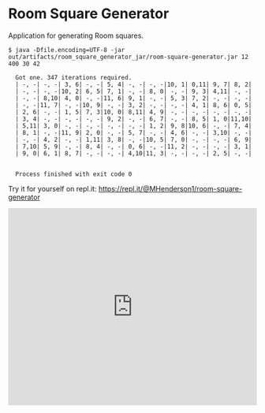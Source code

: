 # Room Square Generator

Application for generating Room squares.

    $ java -Dfile.encoding=UTF-8 -jar out/artifacts/room_square_generator_jar/room-square-generator.jar 12 400 30 42
      
      Got one. 347 iterations required.
      | -, -| -, -| 3, 6| -, -| 5, 4| -, -| -, -|10, 1| 0,11| 9, 7| 8, 2|
      | -, -| -, -|10, 2| 6, 5| 7, 1| -, -| 8, 0| -, -| 9, 3| 4,11| -, -|
      | -, -| 8,10| 4, 0| -, -|11, 6| 9, 1| -, -| 5, 3| 7, 2| -, -| -, -|
      | -, -|11, 7| -, -|10, 9| -, -| 3, 2| -, -| -, -| 4, 1| 8, 6| 0, 5|
      | 2, 6| -, -| 1, 5| 7, 3|10, 0| 8,11| 4, 9| -, -| -, -| -, -| -, -|
      | 3, 4| -, -| -, -| -, -| 9, 2| -, -| 6, 7| -, -| 8, 5| 1, 0|11,10|
      | 5,11| 3, 0| -, -| -, -| -, -| -, -| 1, 2| 9, 8|10, 6| -, -| 7, 4|
      | 8, 1| -, -|11, 9| 2, 0| -, -| 5, 7| -, -| 4, 6| -, -| 3,10| -, -|
      | -, -| 4, 2| -, -| 1,11| 3, 8| -, -|10, 5| 7, 0| -, -| -, -| 6, 9|
      | 7,10| 5, 9| -, -| 8, 4| -, -| 0, 6| -, -|11, 2| -, -| -, -| 3, 1|
      | 9, 0| 6, 1| 8, 7| -, -| -, -| 4,10|11, 3| -, -| -, -| 2, 5| -, -|
      
      
      Process finished with exit code 0


Try it for yourself on repl.it: https://repl.it/@MHenderson1/room-square-generator

<iframe height="400px" width="100%" src="https://repl.it/@MHenderson1/room-square-generator?lite=true" scrolling="no" frameborder="no" allowtransparency="true" allowfullscreen="true" sandbox="allow-forms allow-pointer-lock allow-popups allow-same-origin allow-scripts allow-modals"></iframe>
